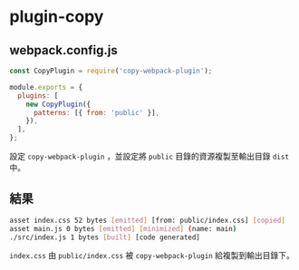 # plugin-copy

## webpack.config.js

```js
const CopyPlugin = require('copy-webpack-plugin');

module.exports = {
  plugins: [
    new CopyPlugin({
      patterns: [{ from: 'public' }],
    }),
  ],
};
```

設定 `copy-webpack-plugin` ，並設定將 `public` 目錄的資源複製至輸出目錄 `dist` 中。

## 結果

```bash
asset index.css 52 bytes [emitted] [from: public/index.css] [copied]
asset main.js 0 bytes [emitted] [minimized] (name: main)
./src/index.js 1 bytes [built] [code generated]
```

`index.css` 由 `public/index.css` 被 `copy-webpack-plugin` 給複製到輸出目錄下。

